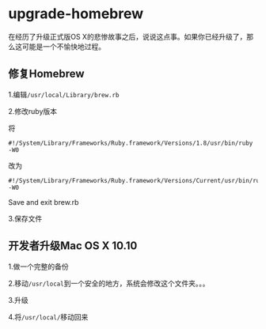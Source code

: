 # upgrade-homebrew

在经历了升级正式版OS X的悲惨故事之后，说说这点事。如果你已经升级了，那么这可能是一个不愉快地过程。 

## 修复Homebrew 

1.编辑`/usr/local/Library/brew.rb`

2.修改ruby版本 

将 
    
    #!/System/Library/Frameworks/Ruby.framework/Versions/1.8/usr/bin/ruby -W0
    

改为 
    
    #!/System/Library/Frameworks/Ruby.framework/Versions/Current/usr/bin/ruby -W0
    

Save and exit brew.rb 

3.保存文件 

## 开发者升级Mac OS X 10.10 

1.做一个完整的备份 

2.移动`/usr/local`到一个安全的地方，系统会修改这个文件夹。。。 

3.升级 

4.将`/usr/local/`移动回来 